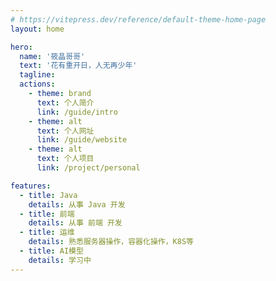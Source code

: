 ```yaml
---
# https://vitepress.dev/reference/default-theme-home-page
layout: home

hero:
  name: '筱晶哥哥'
  text: '花有重开日，人无再少年'
  tagline:
  actions:
    - theme: brand
      text: 个人简介
      link: /guide/intro
    - theme: alt
      text: 个人网址
      link: /guide/website
    - theme: alt
      text: 个人项目
      link: /project/personal

features:
  - title: Java
    details: 从事 Java 开发
  - title: 前端
    details: 从事 前端 开发
  - title: 运维
    details: 熟悉服务器操作，容器化操作，K8S等
  - title: AI模型
    details: 学习中
---
```

